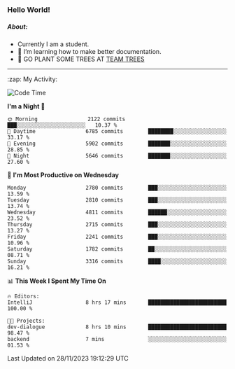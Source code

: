 ### Hello World!

##### About:
- Currently I am a student.
- 🌱 I’m learning how to make better documentation.
- 🌱 GO PLANT SOME TREES AT [TEAM TREES](https://teamtrees.org/)

---
  <summary>:zap: My Activity:</summary>
  
<!--START_SECTION:waka-->
![Code Time](http://img.shields.io/badge/Code%20Time-1%2C267%20hrs%2046%20mins-blue)

**I'm a Night 🦉** 

```text
🌞 Morning                2122 commits        ███░░░░░░░░░░░░░░░░░░░░░░   10.37 % 
🌆 Daytime                6785 commits        ████████░░░░░░░░░░░░░░░░░   33.17 % 
🌃 Evening                5902 commits        ███████░░░░░░░░░░░░░░░░░░   28.85 % 
🌙 Night                  5646 commits        ███████░░░░░░░░░░░░░░░░░░   27.60 % 
```
📅 **I'm Most Productive on Wednesday** 

```text
Monday                   2780 commits        ███░░░░░░░░░░░░░░░░░░░░░░   13.59 % 
Tuesday                  2810 commits        ███░░░░░░░░░░░░░░░░░░░░░░   13.74 % 
Wednesday                4811 commits        ██████░░░░░░░░░░░░░░░░░░░   23.52 % 
Thursday                 2715 commits        ███░░░░░░░░░░░░░░░░░░░░░░   13.27 % 
Friday                   2241 commits        ███░░░░░░░░░░░░░░░░░░░░░░   10.96 % 
Saturday                 1782 commits        ██░░░░░░░░░░░░░░░░░░░░░░░   08.71 % 
Sunday                   3316 commits        ████░░░░░░░░░░░░░░░░░░░░░   16.21 % 
```


📊 **This Week I Spent My Time On** 

```text
🔥 Editors: 
IntelliJ                 8 hrs 17 mins       █████████████████████████   100.00 % 

🐱‍💻 Projects: 
dev-dialogue             8 hrs 10 mins       █████████████████████████   98.47 % 
backend                  7 mins              ░░░░░░░░░░░░░░░░░░░░░░░░░   01.53 % 
```


 Last Updated on 28/11/2023 19:12:29 UTC
<!--END_SECTION:waka-->
